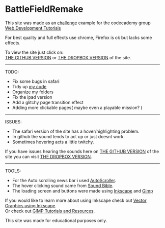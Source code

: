 BattleFieldRemake
=================
This site was made as an [challenge](http://www.codecademy.com/groups/html-projects/discussions/51e3305e9c4e9d6b630069a8) example for the codecademy group [Web Development Tutorials](http://www.codecademy.com/groups/html-projects) 

For best quality and full effects use chrome, Firefox is ok but lacks some effects. <br>

To view the site just click on:<br>
[THE GITHUB VERSION](https://rawgithub.com/WaffleGnome/BattleFieldRemake/master/intro.html) or  [THE DROPBOX VERSION](https://dl.dropboxusercontent.com/u/161826274/mySites/bf3REMAKE/intro.html) of the site.

--------------------------------------------------------------------------
TODO:
- Fix some bugs in safari 
- Tidy up [my code](https://github.com/WaffleGnome/BattleFieldRemake)
- Organize my folders
- Fix the ipad version
- Add a glitchy page transition effect
- Adding more clickable pages( maybe even a playable mission? )

---------------------------------------------------------------------------
ISSUES:
- The safari version of the site has a hover/highlighting problem.
- In github the sound tends to act up or just doesnt work.
- Sometimes hovering acts a little twitchy.

If you have issues hearing the sounds here on [THE GITHUB VERSION](https://rawgithub.com/WaffleGnome/BattleFieldRemake/master/intro.html) of the site you can visit [THE DROPBOX VERSION](https://dl.dropboxusercontent.com/u/161826274/mySites/bf3REMAKE/intro.html).

-------------------------------------------------------------------------- 
TOOLS:
- For the Auto scrolling news bar i used [AutoScroller](http://www.yeesiang.com/jquery.autoScroller/).
- The hover clicking sound came from [Sound Bible](http://soundbible.com/). 
- The loading screen and buttons were made using [Inkscape](http://inkscape.org/) and [Gimp](http://www.gimp.org/)

If you would like to learn more about using Inkscape check out [Vector Graphics using Inkscape](http://speckyboy.com/2009/04/28/35-tutorials-to-create-amazing-vector-graphics-using-inkscape/).<br>
Or check out [GIMP Tutorials and Resources](http://www.noupe.com/how-tos/30-exceptional-gimp-tutorials-and-resources.html).


This site was made for educational purposes only.
